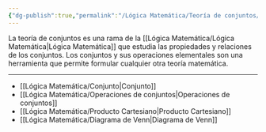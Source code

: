 ```yaml
---
{"dg-publish":true,"permalink":"/Lógica Matemática/Teoría de conjuntos/","dgPassFrontmatter":true}
---
```


La teoría de conjuntos es una rama de la [[Lógica Matemática/Lógica Matemática\|Lógica Matemática]] que estudia las propiedades y relaciones de los conjuntos. Los conjuntos y sus operaciones elementales son una herramienta que permite formular cualquier otra teoría matemática.

---

- [[Lógica Matemática/Conjunto\|Conjunto]]
- [[Lógica Matemática/Operaciones de conjuntos\|Operaciones de conjuntos]]
- [[Lógica Matemática/Producto Cartesiano\|Producto Cartesiano]]
- [[Lógica Matemática/Diagrama de Venn\|Diagrama de Venn]]
